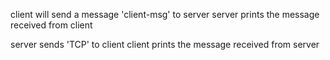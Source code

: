 client will send a message 'client-msg' to server
server prints the message received from client

server sends 'TCP' to client
client prints the message received from server